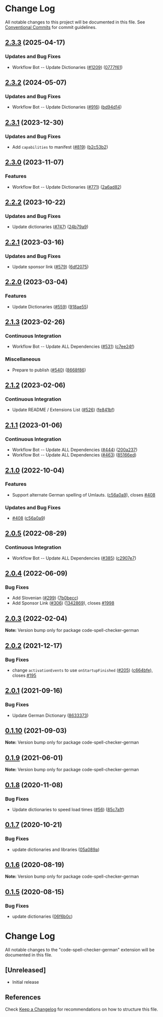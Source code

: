 # Change Log

All notable changes to this project will be documented in this file.
See [Conventional Commits](https://conventionalcommits.org) for commit guidelines.

## [2.3.3](https://github.com/streetsidesoftware/vscode-cspell-dict-extensions/compare/code-spell-checker-german@2.3.2...code-spell-checker-german@2.3.3) (2025-04-17)


### Updates and Bug Fixes

* Workflow Bot -- Update Dictionaries ([#1209](https://github.com/streetsidesoftware/vscode-cspell-dict-extensions/issues/1209)) ([0777f61](https://github.com/streetsidesoftware/vscode-cspell-dict-extensions/commit/0777f61545e284db4b7522b995b732ae2b7037e8))

## [2.3.2](https://github.com/streetsidesoftware/vscode-cspell-dict-extensions/compare/code-spell-checker-german@2.3.1...code-spell-checker-german@2.3.2) (2024-05-07)


### Updates and Bug Fixes

* Workflow Bot -- Update Dictionaries ([#916](https://github.com/streetsidesoftware/vscode-cspell-dict-extensions/issues/916)) ([bd94d14](https://github.com/streetsidesoftware/vscode-cspell-dict-extensions/commit/bd94d14827ac6d21538842f839ede3d82b2d6b9c))

## [2.3.1](https://github.com/streetsidesoftware/vscode-cspell-dict-extensions/compare/code-spell-checker-german@2.3.0...code-spell-checker-german@2.3.1) (2023-12-30)


### Updates and Bug Fixes

* Add `capabilities` to manifest ([#819](https://github.com/streetsidesoftware/vscode-cspell-dict-extensions/issues/819)) ([b2c53b2](https://github.com/streetsidesoftware/vscode-cspell-dict-extensions/commit/b2c53b27df0597c88c82c9773c054a1a5f6c1b54))

## [2.3.0](https://github.com/streetsidesoftware/vscode-cspell-dict-extensions/compare/code-spell-checker-german@2.2.2...code-spell-checker-german@2.3.0) (2023-11-07)


### Features

* Workflow Bot -- Update Dictionaries ([#771](https://github.com/streetsidesoftware/vscode-cspell-dict-extensions/issues/771)) ([2a6ad82](https://github.com/streetsidesoftware/vscode-cspell-dict-extensions/commit/2a6ad8295ed4e5264867df8c9c97e14d6e0763bc))

## [2.2.2](https://github.com/streetsidesoftware/vscode-cspell-dict-extensions/compare/code-spell-checker-german@2.2.1...code-spell-checker-german@2.2.2) (2023-10-22)


### Updates and Bug Fixes

* Update dictionaries ([#747](https://github.com/streetsidesoftware/vscode-cspell-dict-extensions/issues/747)) ([24b79a9](https://github.com/streetsidesoftware/vscode-cspell-dict-extensions/commit/24b79a9e1b641009b6fd3206eebd443169e67123))

## [2.2.1](https://github.com/streetsidesoftware/vscode-cspell-dict-extensions/compare/code-spell-checker-german@2.2.0...code-spell-checker-german@2.2.1) (2023-03-16)


### Updates and Bug Fixes

* Update sponsor link ([#579](https://github.com/streetsidesoftware/vscode-cspell-dict-extensions/issues/579)) ([6df2075](https://github.com/streetsidesoftware/vscode-cspell-dict-extensions/commit/6df2075cda94e9253a1f11d5dcf63e73a49b8edd))

## [2.2.0](https://github.com/streetsidesoftware/vscode-cspell-dict-extensions/compare/code-spell-checker-german@2.1.3...code-spell-checker-german@2.2.0) (2023-03-04)


### Features

* Update Dictionaries ([#559](https://github.com/streetsidesoftware/vscode-cspell-dict-extensions/issues/559)) ([918ae55](https://github.com/streetsidesoftware/vscode-cspell-dict-extensions/commit/918ae55e564f42b8ebe6cb6b448be68c9af03137))

## [2.1.3](https://github.com/streetsidesoftware/vscode-cspell-dict-extensions/compare/code-spell-checker-german@2.1.2...code-spell-checker-german@2.1.3) (2023-02-26)


### Continuous Integration

* Workflow Bot -- Update ALL Dependencies ([#531](https://github.com/streetsidesoftware/vscode-cspell-dict-extensions/issues/531)) ([c7ee24f](https://github.com/streetsidesoftware/vscode-cspell-dict-extensions/commit/c7ee24f30552a6e8904a8d489b8a76ddcd3eedec))


### Miscellaneous

* Prepare to publish ([#540](https://github.com/streetsidesoftware/vscode-cspell-dict-extensions/issues/540)) ([8668f86](https://github.com/streetsidesoftware/vscode-cspell-dict-extensions/commit/8668f86b5fe3bf076cc44db54ec9b15d2f137623))

## [2.1.2](https://github.com/streetsidesoftware/vscode-cspell-dict-extensions/compare/code-spell-checker-german@2.1.1...code-spell-checker-german@2.1.2) (2023-02-06)


### Continuous Integration

* Update README / Extensions List ([#526](https://github.com/streetsidesoftware/vscode-cspell-dict-extensions/issues/526)) ([fe841bf](https://github.com/streetsidesoftware/vscode-cspell-dict-extensions/commit/fe841bfc7209e134740b24897e23748581536eb3))

## [2.1.1](https://github.com/streetsidesoftware/vscode-cspell-dict-extensions/compare/code-spell-checker-german@2.1.0...code-spell-checker-german@2.1.1) (2023-01-06)


### Continuous Integration

* Workflow Bot -- Update ALL Dependencies ([#444](https://github.com/streetsidesoftware/vscode-cspell-dict-extensions/issues/444)) ([200a237](https://github.com/streetsidesoftware/vscode-cspell-dict-extensions/commit/200a2370a9ec68b82e72f518712b175fa99bcbf9))
* Workflow Bot -- Update ALL Dependencies ([#463](https://github.com/streetsidesoftware/vscode-cspell-dict-extensions/issues/463)) ([85166ed](https://github.com/streetsidesoftware/vscode-cspell-dict-extensions/commit/85166ed01b3b324b9bfc737443a76318aa1cdda7))

## [2.1.0](https://github.com/streetsidesoftware/vscode-cspell-dict-extensions/compare/code-spell-checker-german@2.0.5...code-spell-checker-german@2.1.0) (2022-10-04)


### Features

* Support alternate German spelling of Umlauts. ([c56a0a9](https://github.com/streetsidesoftware/vscode-cspell-dict-extensions/commit/c56a0a901361d797573f9ef3e2d68a7eeadc265a)), closes [#408](https://github.com/streetsidesoftware/vscode-cspell-dict-extensions/issues/408)


### Updates and Bug Fixes

* [#408](https://github.com/streetsidesoftware/vscode-cspell-dict-extensions/issues/408) ([c56a0a9](https://github.com/streetsidesoftware/vscode-cspell-dict-extensions/commit/c56a0a901361d797573f9ef3e2d68a7eeadc265a))

## [2.0.5](https://github.com/streetsidesoftware/vscode-cspell-dict-extensions/compare/code-spell-checker-german@2.0.4...code-spell-checker-german@2.0.5) (2022-08-29)


### Continuous Integration

* Workflow Bot -- Update ALL Dependencies ([#385](https://github.com/streetsidesoftware/vscode-cspell-dict-extensions/issues/385)) ([c2907e7](https://github.com/streetsidesoftware/vscode-cspell-dict-extensions/commit/c2907e7af39c1b7f42549cfb5f555dce6f62fb4a))

## [2.0.4](https://github.com/streetsidesoftware/vscode-cspell-dict-extensions/compare/code-spell-checker-german@2.0.3...code-spell-checker-german@2.0.4) (2022-06-09)


### Bug Fixes

* Add Slovenian ([#299](https://github.com/streetsidesoftware/vscode-cspell-dict-extensions/issues/299)) ([7b0becc](https://github.com/streetsidesoftware/vscode-cspell-dict-extensions/commit/7b0becc910e11e674ad32be812aa5e138b005219))
* Add Sponsor Link ([#306](https://github.com/streetsidesoftware/vscode-cspell-dict-extensions/issues/306)) ([1342869](https://github.com/streetsidesoftware/vscode-cspell-dict-extensions/commit/13428699ee20f6b6a597dd2638d5633f2a53c9cf)), closes [#1998](https://github.com/streetsidesoftware/vscode-cspell-dict-extensions/issues/1998)





## [2.0.3](https://github.com/streetsidesoftware/vscode-cspell-dict-extensions/compare/code-spell-checker-german@2.0.2...code-spell-checker-german@2.0.3) (2022-02-04)

**Note:** Version bump only for package code-spell-checker-german





## [2.0.2](https://github.com/streetsidesoftware/vscode-cspell-dict-extensions/compare/code-spell-checker-german@2.0.1...code-spell-checker-german@2.0.2) (2021-12-17)


### Bug Fixes

* change `activationEvents` to use `onStartupFinished` ([#205](https://github.com/streetsidesoftware/vscode-cspell-dict-extensions/issues/205)) ([c664bfe](https://github.com/streetsidesoftware/vscode-cspell-dict-extensions/commit/c664bfe88497c9eaf82aa5549734d99db9194001)), closes [#195](https://github.com/streetsidesoftware/vscode-cspell-dict-extensions/issues/195)





## [2.0.1](https://github.com/streetsidesoftware/vscode-cspell-dict-extensions/compare/code-spell-checker-german@0.1.10...code-spell-checker-german@2.0.1) (2021-09-16)


### Bug Fixes

* Update German Dictionary ([8633373](https://github.com/streetsidesoftware/vscode-cspell-dict-extensions/commit/8633373cafc5a9e9b3b6b2c35617a3a58b823cb1))





## [0.1.10](https://github.com/streetsidesoftware/vscode-cspell-dict-extensions/compare/code-spell-checker-german@0.1.9...code-spell-checker-german@0.1.10) (2021-09-03)

**Note:** Version bump only for package code-spell-checker-german

## [0.1.9](https://github.com/streetsidesoftware/vscode-cspell-dict-extensions/compare/code-spell-checker-german@0.1.8...code-spell-checker-german@0.1.9) (2021-06-01)

**Note:** Version bump only for package code-spell-checker-german

## [0.1.8](https://github.com/streetsidesoftware/vscode-cspell-dict-extensions/compare/code-spell-checker-german@0.1.7...code-spell-checker-german@0.1.8) (2020-11-08)

### Bug Fixes

- Update dictionaries to speed load times ([#56](https://github.com/streetsidesoftware/vscode-cspell-dict-extensions/issues/56)) ([85c7a1f](https://github.com/streetsidesoftware/vscode-cspell-dict-extensions/commit/85c7a1f3363945594f6d86dbb7dae7f4c95a76e7))

## [0.1.7](https://github.com/streetsidesoftware/vscode-cspell-dict-extensions/compare/code-spell-checker-german@0.1.6...code-spell-checker-german@0.1.7) (2020-10-21)

### Bug Fixes

- update dictionaries and libraries ([05a089a](https://github.com/streetsidesoftware/vscode-cspell-dict-extensions/commit/05a089add3e0e3606ac1604df1539adfb272461f))

## [0.1.6](https://github.com/streetsidesoftware/vscode-cspell-dict-extensions/compare/code-spell-checker-german@0.1.5...code-spell-checker-german@0.1.6) (2020-08-19)

**Note:** Version bump only for package code-spell-checker-german

## [0.1.5](https://github.com/streetsidesoftware/vscode-cspell-dict-extensions/compare/code-spell-checker-german@0.1.4...code-spell-checker-german@0.1.5) (2020-08-15)

### Bug Fixes

- update dictionaries ([06f6b0c](https://github.com/streetsidesoftware/vscode-cspell-dict-extensions/commit/06f6b0cd9c011d55de841aa75591422a18d8a8f6))

# Change Log

All notable changes to the "code-spell-checker-german" extension will be documented in this file.

## [Unreleased]

- Initial release

## References

Check [Keep a Changelog](http://keepachangelog.com/) for recommendations on how to structure this file.
